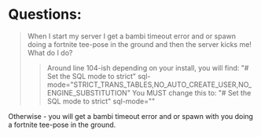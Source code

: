   
# Questions: #
> When I start my server I get a bambi timeout error and or spawn doing a fortnite tee-pose in the ground and then the server kicks me! What do I do?
>>Around line 104-ish depending on your install, you will find:
>>"# Set the SQL mode to strict"
>>sql-mode="STRICT_TRANS_TABLES,NO_AUTO_CREATE_USER,NO_ENGINE_SUBSTITUTION"
>>You MUST change this to:
>>"# Set the SQL mode to strict"
>>sql-mode=""

Otherwise - you will get a bambi timeout error and or spawn with you doing a fortnite tee-pose in the ground.
